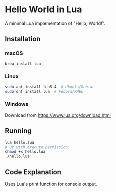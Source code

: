 # Hello World in Lua

A minimal Lua implementation of "Hello, World!".

## Installation

### macOS
```bash
brew install lua
```

### Linux
```bash
sudo apt install lua5.4  # Ubuntu/Debian
sudo dnf install lua  # Fedora/RHEL
```

### Windows
Download from https://www.lua.org/download.html

## Running

```bash
lua hello.lua
# Or with execute permission:
chmod +x hello.lua
./hello.lua
```

## Code Explanation

Uses Lua's print function for console output.
